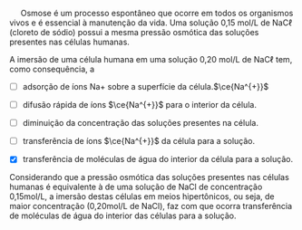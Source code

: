 

     Osmose é um processo espontâneo que ocorre em todos os organismos vivos e é essencial à manutenção da vida. Uma solução 0,15 mol/L de NaCℓ (cloreto de sódio) possui a mesma pressão osmótica das soluções presentes nas células humanas.

A imersão de uma célula humana em uma solução 0,20 mol/L de NaCℓ tem, como consequência, a



- [ ] adsorção de íons Na+ sobre a superfície da célula.$\ce{Na^{+}}$
- [ ] difusão rápida de íons $\ce{Na^{+}}$ para o interior da célula.
- [ ] diminuição da concentração das soluções presentes na célula.
- [ ] transferência de íons $\ce{Na^{+}}$ da célula para a solução.
- [x] transferência de moléculas de água do interior da célula para a solução.


Considerando que a pressão osmótica das soluções presentes nas células humanas é equivalente à de uma solução de NaCl de concentração 0,15mol/L, a imersão destas células em meios hipertônicos, ou seja, de maior concentração (0,20mol/L de NaCl), faz com que ocorra transferência de moléculas de água do interior das células para a solução.

        